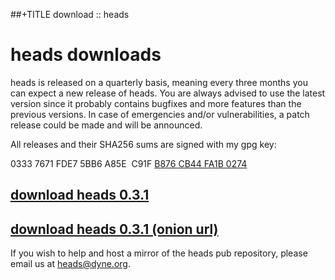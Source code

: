 ##+TITLE download :: heads

heads downloads
===============

heads is released on a quarterly basis, meaning every three months you
can expect a new release of heads. You are always advised to use the
latest version since it probably contains bugfixes and more features
than the previous versions. In case of emergencies and/or
vulnerabilities, a patch release could be made and will be announced.

All releases and their SHA256 sums are signed with my gpg key:

0333 7671 FDE7 5BB6 A85E&nbsp;&nbsp;C91F [B876 CB44 FA1B 0274](/fa1b0274.asc)

## [download heads 0.3.1](https://files.dyne.org/heads/)
## [download heads 0.3.1 (onion url)](http://dynedlzyi34wgks4.onion/heads/)

If you wish to help and host a mirror of the heads pub repository,
please email us at [heads@dyne.org](mailto:heads@dyne.org).
